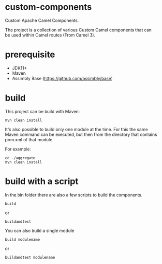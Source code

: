 # custom-components

Custom Apache Camel Components.

The project is a collection of various Custom Camel components
that can be used within Camel routes (From Camel 3).

# prerequisite

- JDK11+
- Maven
- Assimbly Base (https://github.com/assimbly/base)

# build

This project can be build with Maven:

```mvn clean install```

It's also possible to build only one module at the time.
For this the same Maven command can be executed, but then
from the directory that contains pom.xml of that module.

For example:

```
cd ./aggregate
mvn clean install
```

# build with a script

In the bin folder there are also a few scripts to build the components.


```build```

or 

```buildandtest```

You can also build a single module

```build modulename```

or

```buildandtest modulename```

